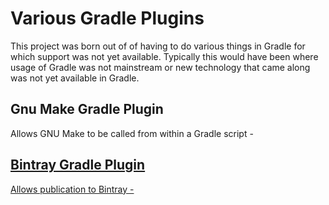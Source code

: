 

Various Gradle Plugins
======================

This project was born out of of having to do various things in Gradle for which support was not
yet available. Typically this would have been where usage of Gradle was not mainstream or new
technology that came along was not yet available in Gradle.

Gnu Make Gradle Plugin
----------------------

Allows GNU Make to be called from within a Gradle script - <a href="./gnumake">


Bintray Gradle Plugin
----------------------

Allows publication to Bintray - <a href="./bintray">


